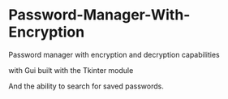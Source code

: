# Password-Manager-With-Encryption

Password manager with encryption and decryption capabilities

with Gui built with the Tkinter module

And the ability to search for saved passwords.
